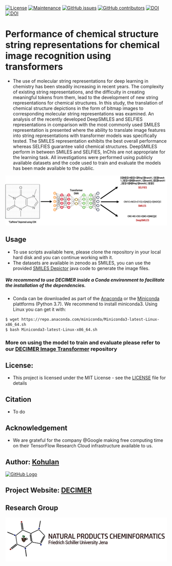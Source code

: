 [![License](https://img.shields.io/badge/License-MIT%202.0-blue.svg)](https://opensource.org/licenses/MIT)
[![Maintenance](https://img.shields.io/badge/Maintained%3F-yes-blue.svg)](https://GitHub.com/Kohulan/DECIMER_Short_Communication/graphs/commit-activity)
[![GitHub issues](https://img.shields.io/github/issues/Kohulan/DECIMER_Short_Communication.svg)](https://GitHub.com/Kohulan/DECIMER_Short_Communication/issues/)
[![GitHub contributors](https://img.shields.io/github/contributors/Kohulan/DECIMER_Short_Communicationr.svg)](https://GitHub.com/Kohulan/DECIMER_Short_Communication/graphs/contributors/)
[![DOI](https://zenodo.org/badge/DOI/10.5281/zenodo.5155037.svg)](https://doi.org/10.5281/zenodo.5155037)
[![DOI](https://zenodo.org/badge/391955095.svg)](https://zenodo.org/badge/latestdoi/391955095)

# Performance of chemical structure string representations for chemical image recognition using transformers

- The use of molecular string representations for deep learning in chemistry has been steadily increasing in recent years. The complexity of existing string representations, and the difficulty in creating meaningful tokens from them, lead to the development of new string representations for chemical structures. In this study, the translation of chemical structure depictions in the form of bitmap images to corresponding molecular string representations was examined. An analysis of the recently developed DeepSMILES and SELFIES representations in comparison with the most commonly used SMILES representation is presented where the ability to translate image features into string representations with transformer models was specifically tested. The SMILES representation exhibits the best overall performance whereas SELFIES guarantee valid chemical structures. DeepSMILES perform in between SMILES and SELFIES, InChIs are not appropriate for the learning task. All investigations were performed using publicly available datasets and the code used to train and evaluate the models has been made available to the public.


[![GitHub Logo](https://github.com/Kohulan/DECIMER_Short_Communication/blob/main/Abstract_S.png?raw=true)](https://github.com/Kohulan/DECIMER_Short_Communication)


## Usage
-  To use scripts available here, please clone the repository in your local hard disk and you can continue working with it.
-  The datasets are available in zenodo as SMILES, you can use the provided [SMILES Depictor](https://github.com/Kohulan/DECIMER_Short_Communication/blob/main/src/Java/SmilesDepictor.java) java code to generate the image files.

##### We recommend to use DECIMER inside a Conda environment to facilitate the installation of the dependencies.
- Conda can be downloaded as part of the [Anaconda](https://www.anaconda.com/) or the [Miniconda](https://conda.io/en/latest/miniconda.html) plattforms (Python 3.7). We recommend to install miniconda3. Using Linux you can get it with:
```
$ wget https://repo.anaconda.com/miniconda/Miniconda3-latest-Linux-x86_64.sh
$ bash Miniconda3-latest-Linux-x86_64.sh
```

### More on using the model to train and evaluate please refer to our [DECIMER Image Transformer](https://github.com/Kohulan/DECIMER-Image_Transformer) repository

## License:
- This project is licensed under the MIT License - see the [LICENSE](https://raw.githubusercontent.com/Kohulan/DECIMER_Short_Communication/main/LICENSE?token=AHKLIF2YYNOXJELXZL5GNYTBJLTU6) file for details

## Citation

- To do

## Acknowledgement
- We are grateful for the company @Google making free computing time on their TensorFlow Research Cloud infrastructure available to us. 

## Author: [Kohulan](https://kohulanr.com)

[![GitHub Logo](https://github.com/Kohulan/DECIMER-Image-to-SMILES/raw/master/assets/DECIMER.gif)](https://decimer.ai)

## Project Website: [DECIMER](https://decimer.ai)

## Research Group
[![GitHub Logo](https://github.com/Kohulan/DECIMER-Image-to-SMILES/blob/master/assets/CheminfGit.png)](https://cheminf.uni-jena.de)
